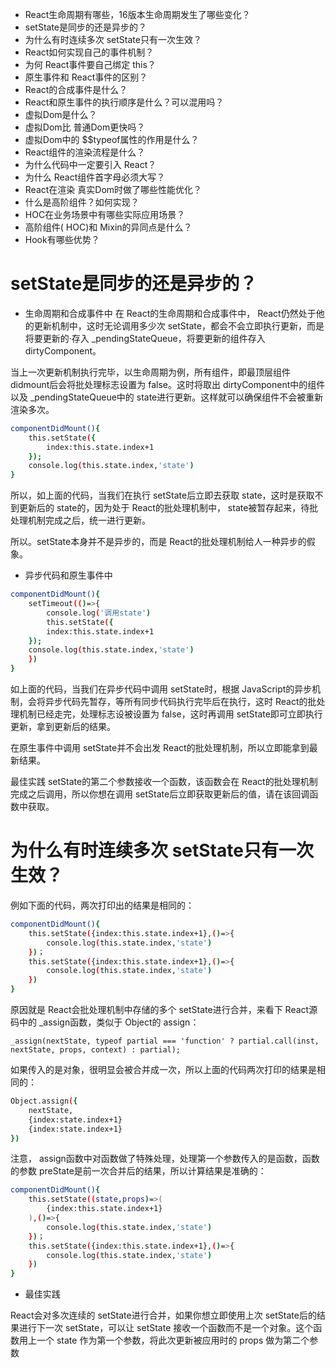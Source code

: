 + React生命周期有哪些，16版本生命周期发生了哪些变化？  
+ setState是同步的还是异步的？
+ 为什么有时连续多次 setState只有一次生效？
+ React如何实现自己的事件机制？
+ 为何 React事件要自己绑定 this？
+ 原生事件和 React事件的区别？
+ React的合成事件是什么？
+ React和原生事件的执行顺序是什么？可以混用吗？
+ 虚拟Dom是什么？
+ 虚拟Dom比 普通Dom更快吗？
+ 虚拟Dom中的 $$typeof属性的作用是什么？
+ React组件的渲染流程是什么？
+ 为什么代码中一定要引入 React？
+ 为什么 React组件首字母必须大写？
+ React在渲染 真实Dom时做了哪些性能优化？
+ 什么是高阶组件？如何实现？
+ HOC在业务场景中有哪些实际应用场景？
+ 高阶组件( HOC)和 Mixin的异同点是什么？
+ Hook有哪些优势？

# setState是同步的还是异步的？
+ 生命周期和合成事件中
在 React的生命周期和合成事件中， React仍然处于他的更新机制中，这时无论调用多少次 setState，都会不会立即执行更新，而是将要更新的·存入 _pendingStateQueue，将要更新的组件存入 dirtyComponent。

当上一次更新机制执行完毕，以生命周期为例，所有组件，即最顶层组件 didmount后会将批处理标志设置为 false。这时将取出 dirtyComponent中的组件以及 _pendingStateQueue中的 state进行更新。这样就可以确保组件不会被重新渲染多次。
```bash
componentDidMount(){
    this.setState({
        index:this.state.index+1
    });
    console.log(this.state.index,'state')
}
```

所以，如上面的代码，当我们在执行 setState后立即去获取 state，这时是获取不到更新后的 state的，因为处于 React的批处理机制中， state被暂存起来，待批处理机制完成之后，统一进行更新。

所以。setState本身并不是异步的，而是 React的批处理机制给人一种异步的假象。

+ 异步代码和原生事件中
```bash
componentDidMount(){
    setTimeout(()=>{
        console.log('调用state')
        this.setState({
        index:this.state.index+1
    });
    console.log(this.state.index,'state')
    })
}
```
如上面的代码，当我们在异步代码中调用 setState时，根据 JavaScript的异步机制，会将异步代码先暂存，等所有同步代码执行完毕后在执行，这时 React的批处理机制已经走完，处理标志设被设置为 false，这时再调用 setState即可立即执行更新，拿到更新后的结果。

在原生事件中调用 setState并不会出发 React的批处理机制，所以立即能拿到最新结果。

最佳实践
setState的第二个参数接收一个函数，该函数会在 React的批处理机制完成之后调用，所以你想在调用 setState后立即获取更新后的值，请在该回调函数中获取。

# 为什么有时连续多次 setState只有一次生效？
例如下面的代码，两次打印出的结果是相同的：
```bash
componentDidMount(){
    this.setState({index:this.state.index+1},()=>{
        console.log(this.state.index,'state')
    })；
    this.setState({index:this.state.index+1},()=>{
        console.log(this.state.index,'state')
    })
}
```
原因就是 React会批处理机制中存储的多个 setState进行合并，来看下 React源码中的 _assign函数，类似于 Object的 assign：
```
_assign(nextState, typeof partial === 'function' ? partial.call(inst, nextState, props, context) : partial);
```
如果传入的是对象，很明显会被合并成一次，所以上面的代码两次打印的结果是相同的：
```bash
Object.assign({
    nextState,
    {index:state.index+1}
    {index:state.index+1}
})
```
注意， assign函数中对函数做了特殊处理，处理第一个参数传入的是函数，函数的参数 preState是前一次合并后的结果，所以计算结果是准确的：
```bash
componentDidMount(){
    this.setState((state,props)=>(
        {index:this.state.index+1}
    ),()=>{
        console.log(this.state.index,'state')
    })；
    this.setState({index:this.state.index+1},()=>{
        console.log(this.state.index,'state')
    })
}
```

+ 最佳实践

React会对多次连续的 setState进行合并，如果你想立即使用上次 setState后的结果进行下一次 setState，可以让 setState 接收一个函数而不是一个对象。这个函数用上一个 state 作为第一个参数，将此次更新被应用时的 props 做为第二个参数
